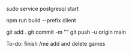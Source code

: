 sudo service postgresql start

 npm run build --prefix client

 git add .
 git commit -m ""
 git push -u origin main

To-do:
    finish /me
    add and delete games
